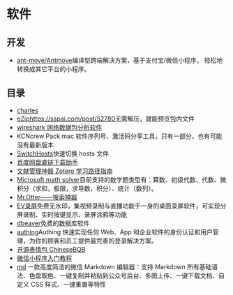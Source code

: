 # 软件

## 开发

- [ant-move/Antmove](https://github.com/ant-move/Antmove)编译型跨端解决方案，基于支付宝/微信小程序， 轻松地转换成其它平台的小程序。

## 目录

- [charles](charles.md)
- [eZip](https://ezip.awehunt.com/)<https://sspai.com/post/52780>无需解压，就能预览包内文件
- [wireshark 网络数据包分析软件](wireshark.md)
- KCNcrew Pack mac 软件序列号、激活码分享工具，只有一部分，也有可能没有最新版本
- [SwitchHosts](https://github.com/oldj/SwitchHosts/blob/master/README_cn.md)快速切换 hosts 文件
- [百度网盘直链下载助手](https://github.com/syhyz1990/baiduyun)
- [文献管理神器 Zotero 学习路径指南](https://sspai.com/post/56724)
- [Microsoft math solver](https://www.microsoft.com/en-us/download/details.aspx?id=15702)目前支持的数学题类型有：算数、初级代数、代数、微积分（求和，极限，求导数，积分）、统计（数列）。
- [Mr.Otter——搜索神器](http://xlrocket.com/mrotter/?ref=appinn)
- [EV录屏](https://www.ieway.cn/evcapture.html)免费无水印，集视频录制与直播功能于一身的桌面录屏软件，可实现分屏录制、实时按键显示、录屏涂鸦等功能
- [dbeaver](https://github.com/dbeaver/dbeaver/)免费的数据库软件
- [authing](https://authing.cn/)Authing 快速实现任何 Web、App 和企业软件的身份认证和用户管理，为你的顾客和员工提供最完善的登录解决方案。
- [开源表情包 ChineseBQB](https://www.v2fy.com/asset/0i/ChineseBQB/#)
- [微信小程序入门教程](http://www.ruanyifeng.com/blog/2020/10/wechat-miniprogram-tutorial-part-one.html)
- [md](https://github.com/doocs/md) 一款高度简洁的微信 Markdown 编辑器：支持 Markdown 所有基础语法、色盘取色、一键复制并粘贴到公众号后台、多图上传、一键下载文档、自定义 CSS 样式、一键重置等特性

